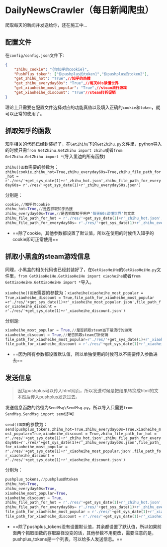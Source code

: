 # DailyNewsCrawler（每日新闻爬虫）

爬取每天的新闻并发送给你，还在施工中...

## 配置文件

在`config/config.json`文件下:

```json
{
    "zhihu_cookie": "{你知乎的cookie}",
    "PushPlus_token": ["你pushplus的token1","你pushplus的token2"],
    "get_zhihu_hot": "True",//知乎的热搜
    "get_zhihu_everyday60s": "True",//每天60s读懂世界
    "get_xiaoheihe_most_popular": "True",//steam流行游戏
    "get_xiaoheihe_discount": "True"//steam打折促销
}
```

理论上只需要在配置文件选择对应的功能真值以及填入正确的`cookie`和`token`，就可以正常的使用了。

## 抓取知乎的函数

知乎相关的代码已经封装好了，在`GetZhihu`下的`GetZhihu.py`文件里，python导入的时候只需`from GetZhihu.GetZhihu import zhihu`或者`from GetZhihu.GetZhihu import *`(导入里边的所有函数)

`zhihu()函数`需要的参数为：`zhihu(cookie,zhihu_hot=True,zhihu_everyday60s=True,zhihu_file_path_for_hot = r'./res/'+get_sys_date(1)+r'_zhihu_hot.json',zhihu_file_path_for_everyday60s= r'./res/'+get_sys_date(1)+r'_zhihu_everyday60s.json')`

分别是：

```python
cookie,//知乎的cookie
zhihu_hot=True,//是否抓取知乎热搜
zhihu_everyday60s=True,//是否抓取知乎用户'每天60s读懂世界'的文章
zhihu_file_path_for_hot = r'./res/'+get_sys_date(1)+r'_zhihu_hot.json',//知乎热搜抓取结果的存入文件路径
zhihu_file_path_for_everyday60s= r'./res/'+get_sys_date(1)+r'_zhihu_everyday60s.json'//知乎用户'每天60s读懂世界'的文章取结果的存入文件路径
```

- ==除了cookie，其他参数都设置了默认值，所以在使用的时候传入知乎的cookie即可正常使用==

## 抓取小黑盒的steam游戏信息

同理，小黑盒的相关代码也已经封装好了，在`GetXiaoHeiHe`的`GetXiaoHeiHe.py`文件里，`from GetXiaoHeiHe.GetXiaoHeiHe import xiaoheihe`或者`from GetXiaoHeiHe.GetXiaoHeiHe import *`导入。

`xiaoheihe()函数`需要的参数为：`xiaoheihe(xiaoheihe_most_popular = True,xiaoheihe_discount = True,file_path_for_xiaoheihe_most_popular =r'./res/'+get_sys_date(1)+r'_xiaoheihe_most_popular.json',file_path_for_xiaoheihe_discount = r'./res/'+get_sys_date(1)+r'_xiaoheihe_discount.json')`

分别是:

```python
xiaoheihe_most_popular = True,//是否抓取steam当下最流行的游戏
xiaoheihe_discount = True,//是否抓取steam打折促销
file_path_for_xiaoheihe_most_popular=r'./res/'+get_sys_date(1)+r'_xiaoheihe_most_popular.json',//steam当下最流行的游戏抓取结果的存取路径
file_path_for_xiaoheihe_discount = r'./res/'+get_sys_date(1)+r'_xiaoheihe_discount.json'//steam打折促销抓取结果的存取路径
```

- ==因为所有参数都设置默认值，所以单独使用的时候可以不需要传入参数进去==

## 发送信息

> 因为pushplus可以传入html网页，所以发送时候是把结果转换成html的文本然后传入pushplus发送过去。

发送信息函数的路径为`SendMsg\SendMsg.py`，所以导入只需要`from SendMsg.SendMsg import send`即可

`send()函数`的参数为：`send(pushplus_tokens,zhihu_hot=True,zhihu_everyday60s=True,xiaoheihe_most_popular=True,xiaoheihe_discount = True,zhihu_file_path_for_hot = r'./res/'+get_sys_date(1)+r'_zhihu_hot.json',zhihu_file_path_for_everyday60s=r'./res/'+get_sys_date(1)+r'_zhihu_everyday60s.json',file_path_for_xiaoheihe_most_popular = r'./res/'+get_sys_date(1)+r'_xiaoheihe_most_popular.json',file_path_for_xiaoheihe_discount = r'./res/'+get_sys_date(1)+r'_xiaoheihe_discount.json')`

分别为：

```python
pushplus_tokens,//pushplus的token
zhihu_hot=True,
zhihu_everyday60s=True,
xiaoheihe_most_popular=True,
xiaoheihe_discount = True,
zhihu_file_path_for_hot = r'./res/'+get_sys_date(1)+r'_zhihu_hot.json',
zhihu_file_path_for_everyday60s= r'./res/'+get_sys_date(1)+r'_zhihu_everyday60s.json',
file_path_for_xiaoheihe_most_popular = r'./res/'+get_sys_date(1)+r'_xiaoheihe_most_popular.json',
file_path_for_xiaoheihe_discount = r'./res/'+get_sys_date(1)+r'_xiaoheihe_discount.json'
```

- ==除了pushplus_tokens没有设置默认值，其余都设置了默认值，所以如果前面两个抓取函数的存取路径没变的话，其他参数不用更改，需要注意的是，pushplus_tokens是一个列表，可以给多人发送信息。==


